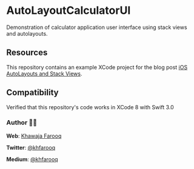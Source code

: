 # AutoLayoutCalculatorUI

Demonstration of calculator application user interface using stack views and autolayouts.

## Resources

This repository contains an example XCode project for the blog post [iOS AutoLayouts and Stack Views](https://medium.com/@kfarooqa/ios-autolayouts-and-stack-views-101eae224480#.d6nysndl4).

## Compatibility

Verified that this repository's code works in XCode 8 with Swift 3.0

### Author 🙏🏻
**Web**: [Khawaja Farooq](http://khawajafarooq.github.io)

**Twitter**: [@khfarooq](https://twitter.com/khfarooq)

**Medium**: [@khfarooq](https://medium.com/@khfarooq)

